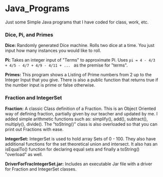 Java_Programs
=============


Just some Simple Java programs that I have coded for class, work, etc.


<h3>Dice, Pi, and Primes</h3>
<b>Dice:</b> Randomly generated Dice machine. Rolls two dice at a time. You just input how many instances you would like to roll.<br/>

<b>Pi:</b> Takes an integer input of "Terms" to approximate Pi. Uses <code>pi = 4 - 4/3 + 4/5 - 4/7 + 4/9 - 4/11 + ... </code> as the premise for "terms".<br/>

<b>Primes:</b> This program shows a Listing of Prime numbers from 2 up to the Integer Input that you give. There is also a public function that returns true if the number input is prime or false otherwise.


<h3>Fraction and IntegerSet</h3>

<b>Fraction:</b> A classic Class definition of a Fraction. This is an Object Oriented way of defining fraction, partially given by our teacher and updated by me. I added simple arithmetic functions such as: simplify(), add(), subtract(), multiply(), divide(). The "toString()" class is also overloaded so that you can print out Fractions with ease.<br/>

<b>IntegerSet:</b> IntegerSet is used to hold array Sets of 0 - 100. They also have additional functions for the set theoretical union and intersect. It also has an isEqualTo() function for declaring equal sets and finally a toString() "overload" as well.<br/>

<b>DriverForFracIntegerSet.jar:</b> Includes an executable Jar file with a driver for Fraction and IntegerSet classes.
